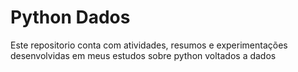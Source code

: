 # Python Dados

Este repositorio conta com atividades, resumos e experimentações desenvolvidas em meus estudos sobre python voltados a dados